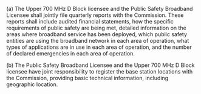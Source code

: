 (a) The Upper 700 MHz D Block licensee and the Public Safety Broadband Licensee shall jointly file quarterly reports with the Commission. These reports shall include audited financial statements, how the specific requirements of public safety are being met, detailed information on the areas where broadband service has been deployed, which public safety entities are using the broadband network in each area of operation, what types of applications are in use in each area of operation, and the number of declared emergencies in each area of operation.

(b) The Public Safety Broadband Licensee and the Upper 700 MHz D Block licensee have joint responsibility to register the base station locations with the Commission, providing basic technical information, including geographic location.


